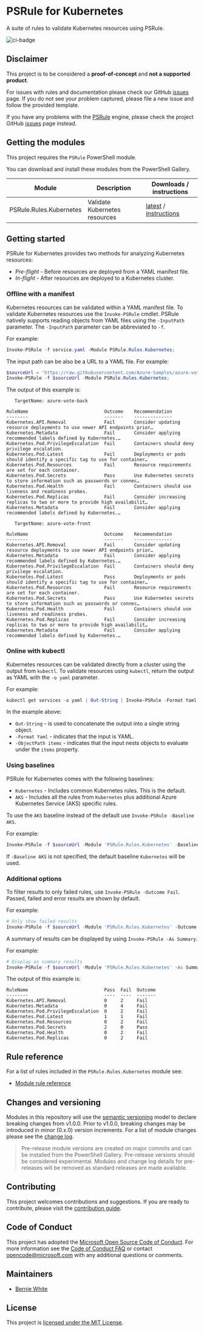 # PSRule for Kubernetes

A suite of rules to validate Kubernetes resources using PSRule.

![ci-badge]

## Disclaimer

This project is to be considered a **proof-of-concept** and **not a supported product**.

For issues with rules and documentation please check our GitHub [issues](https://github.com/Microsoft/PSRule.Rules.Kubernetes/issues) page.
If you do not see your problem captured, please file a new issue and follow the provided template.

If you have any problems with the [PSRule][project] engine, please check the project GitHub [issues](https://github.com/Microsoft/PSRule/issues) page instead.

## Getting the modules

This project requires the `PSRule` PowerShell module.

You can download and install these modules from the PowerShell Gallery.

Module                  | Description | Downloads / instructions
------                  | ----------- | ------------------------
PSRule.Rules.Kubernetes | Validate Kubernetes resources | [latest][module] / [instructions][install]

## Getting started

PSRule for Kubernetes provides two methods for analyzing Kubernetes resources:

- _Pre-flight_ - Before resources are deployed from a YAML manifest file.
- _In-flight_ - After resources are deployed to a Kubernetes cluster.

### Offline with a manifest

Kubernetes resources can be validated within a YAML manifest file.
To validate Kubernetes resources use the `Invoke-PSRule` cmdlet.
PSRule natively supports reading objects from YAML files using the `-InputPath` parameter.
The `-InputPath` parameter can be abbreviated to `-f`.

For example:

```powershell
Invoke-PSRule -f service.yaml -Module PSRule.Rules.Kubernetes;
```

The input path can be also be a URL to a YAML file. For example:

```powershell
$sourceUrl = 'https://raw.githubusercontent.com/Azure-Samples/azure-voting-app-redis/master/azure-vote-all-in-one-redis.yaml';
Invoke-PSRule -f $sourceUrl -Module PSRule.Rules.Kubernetes;
```

The output of this example is:

```text
   TargetName: azure-vote-back

RuleName                            Outcome    Recommendation
--------                            -------    --------------
Kubernetes.API.Removal              Fail       Consider updating resource deployments to use newer API endpoints prior…
Kubernetes.Metadata                 Fail       Consider applying recommended labels defined by Kubernetes.…
Kubernetes.Pod.PrivilegeEscalation  Fail       Containers should deny privilege escalation.
Kubernetes.Pod.Latest               Fail       Deployments or pods should identify a specific tag to use for container…
Kubernetes.Pod.Resources            Fail       Resource requirements are set for each container.
Kubernetes.Pod.Secrets              Pass       Use Kubernetes secrets to store information such as passwords or connec…
Kubernetes.Pod.Health               Fail       Containers should use liveness and readiness probes.
Kubernetes.Pod.Replicas             Fail       Consider increasing replicas to two or more to provide high availabilit…
Kubernetes.Metadata                 Fail       Consider applying recommended labels defined by Kubernetes.…

   TargetName: azure-vote-front

RuleName                            Outcome    Recommendation
--------                            -------    --------------
Kubernetes.API.Removal              Fail       Consider updating resource deployments to use newer API endpoints prior…
Kubernetes.Metadata                 Fail       Consider applying recommended labels defined by Kubernetes.…
Kubernetes.Pod.PrivilegeEscalation  Fail       Containers should deny privilege escalation.
Kubernetes.Pod.Latest               Pass       Deployments or pods should identify a specific tag to use for container…
Kubernetes.Pod.Resources            Fail       Resource requirements are set for each container.
Kubernetes.Pod.Secrets              Pass       Use Kubernetes secrets to store information such as passwords or connec…
Kubernetes.Pod.Health               Fail       Containers should use liveness and readiness probes.
Kubernetes.Pod.Replicas             Fail       Consider increasing replicas to two or more to provide high availabilit…
Kubernetes.Metadata                 Fail       Consider applying recommended labels defined by Kubernetes.…
```

### Online with kubectl

Kubernetes resources can be validated directly from a cluster using the output from `kubectl`.
To validate resources using `kubectl`, return the output as YAML with the `-o yaml` parameter.

For example:

```powershell
kubectl get services -o yaml | Out-String | Invoke-PSRule -Format Yaml -ObjectPath items -Module PSRule.Rules.Kubernetes;
```

In the example above:

- `Out-String` - is used to concatenate the output into a single string object.
- `-Format Yaml` - indicates that the input is YAML.
- `-ObjectPath items` - indicates that the input nests objects to evaluate under the `items` property.

### Using baselines

PSRule for Kubernetes comes with the following baselines:

- `Kubernetes` - Includes common Kubernetes rules. This is the default.
- `AKS` - Includes all the rules from `Kubernetes` plus additional Azure Kubernetes Service (AKS) specific rules.

To use the `AKS` baseline instead of the default use `Invoke-PSRule -Baseline AKS`.

For example:

```powershell
Invoke-PSRule -f $sourceUrl -Module 'PSRule.Rules.Kubernetes' -Baseline AKS;
```

If `-Baseline AKS` is not specified, the default baseline `Kubernetes` will be used.

### Additional options

To filter results to only failed rules, use `Invoke-PSRule -Outcome Fail`.
Passed, failed and error results are shown by default.

For example:

```powershell
# Only show failed results
Invoke-PSRule -f $sourceUrl -Module 'PSRule.Rules.Kubernetes' -Outcome Fail;
```

A summary of results can be displayed by using `Invoke-PSRule -As Summary`.

For example:

```powershell
# Display as summary results
Invoke-PSRule -f $sourceUrl -Module 'PSRule.Rules.Kubernetes' -As Summary;
```

The output of this example is:

```text
RuleName                            Pass  Fail  Outcome
--------                            ----  ----  -------
Kubernetes.API.Removal              0     2     Fail
Kubernetes.Metadata                 0     4     Fail
Kubernetes.Pod.PrivilegeEscalation  0     2     Fail
Kubernetes.Pod.Latest               1     1     Fail
Kubernetes.Pod.Resources            0     2     Fail
Kubernetes.Pod.Secrets              2     0     Pass
Kubernetes.Pod.Health               0     2     Fail
Kubernetes.Pod.Replicas             0     2     Fail
```

## Rule reference

For a list of rules included in the `PSRule.Rules.Kubernetes` module see:

- [Module rule reference](docs/rules/en/module.md)

## Changes and versioning

Modules in this repository will use the [semantic versioning](http://semver.org/) model to declare breaking changes from v1.0.0.
Prior to v1.0.0, breaking changes may be introduced in minor (0.x.0) version increments.
For a list of module changes please see the [change log](CHANGELOG.md).

> Pre-release module versions are created on major commits and can be installed from the PowerShell Gallery.
> Pre-release versions should be considered experimental.
> Modules and change log details for pre-releases will be removed as standard releases are made available.

## Contributing

This project welcomes contributions and suggestions.
If you are ready to contribute, please visit the [contribution guide](CONTRIBUTING.md).

## Code of Conduct

This project has adopted the [Microsoft Open Source Code of Conduct](https://opensource.microsoft.com/codeofconduct/).
For more information see the [Code of Conduct FAQ](https://opensource.microsoft.com/codeofconduct/faq/)
or contact [opencode@microsoft.com](mailto:opencode@microsoft.com) with any additional questions or comments.

## Maintainers

- [Bernie White](https://github.com/BernieWhite)

## License

This project is [licensed under the MIT License](LICENSE).

[install]: docs/scenarios/install-instructions.md
[ci-badge]: https://dev.azure.com/bewhite/PSRule.Rules.Kubernetes/_apis/build/status/PSRule.Rules.Kubernetes-CI?branchName=main
[module]: https://www.powershellgallery.com/packages/PSRule.Rules.Kubernetes
[project]: https://github.com/Microsoft/PSRule
